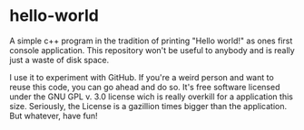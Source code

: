 # hello-world
A simple c++ program in the tradition of printing "Hello world!" as ones first console application. This repository won't be useful to anybody and is really just a waste of disk space.

I use it to experiment with GitHub. If you're a weird person and want to reuse this code, you can go ahead and do so. It's free software licensed under the GNU GPL v. 3.0 license wich is really overkill for a application this size. Seriously, the License is a gazillion times bigger than the application. But whatever, have fun!
